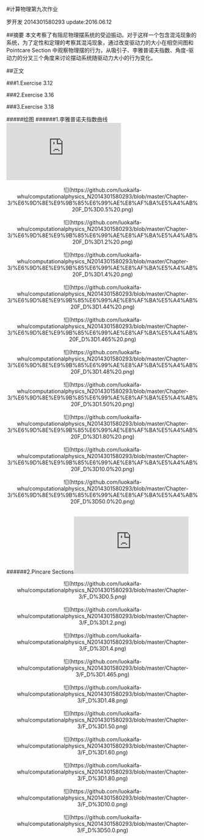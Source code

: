 #计算物理第九次作业

罗开发  2014301580293  update:2016.06.12

##摘要
本文考察了有阻尼物理摆系统的受迫振动。对于这样一个包含混沌现象的系统，为了定性和定理的考察其混沌现象，通过改变驱动力的大小在相空间图和 Pointcare Section 中观察物理摆的行为，从吸引子、李雅普诺夫指数、角度-驱动力的分叉三个角度来讨论摆动系统随驱动力大小的行为变化。

##正文

###1.Exercise 3.12


###2.Exercise 3.16


###3.Exercise 3.18

#####绘图
######1.李雅普诺夫指数曲线![代码在此](https://github.com/luokaifa-whu/computationalphysics_N2014301580293/blob/master/Chapter-3/%E6%9D%8E%E9%9B%85%E6%99%AE%E8%AF%BA%E5%A4%AB%E6%8C%87%E6%95%B0%E6%9B%B2%E7%BA%BF%E7%9A%84%E7%BB%98%E5%88%B6.py)
<div align=center>![](https://github.com/luokaifa-whu/computationalphysics_N2014301580293/blob/master/Chapter-3/%E6%9D%8E%E9%9B%85%E6%99%AE%E8%AF%BA%E5%A4%AB%20F_D%3D0.5%20.png)</div><br/>
<div align=center>![](https://github.com/luokaifa-whu/computationalphysics_N2014301580293/blob/master/Chapter-3/%E6%9D%8E%E9%9B%85%E6%99%AE%E8%AF%BA%E5%A4%AB%20F_D%3D1.2%20.png)</div><br/>
<div align=center>![](https://github.com/luokaifa-whu/computationalphysics_N2014301580293/blob/master/Chapter-3/%E6%9D%8E%E9%9B%85%E6%99%AE%E8%AF%BA%E5%A4%AB%20F_D%3D1.4%20.png)</div><br/>
<div align=center>![](https://github.com/luokaifa-whu/computationalphysics_N2014301580293/blob/master/Chapter-3/%E6%9D%8E%E9%9B%85%E6%99%AE%E8%AF%BA%E5%A4%AB%20F_D%3D1.44%20.png)</div><br/>
<div align=center>![](https://github.com/luokaifa-whu/computationalphysics_N2014301580293/blob/master/Chapter-3/%E6%9D%8E%E9%9B%85%E6%99%AE%E8%AF%BA%E5%A4%AB%20F_D%3D1.465%20.png)</div><br/>
<div align=center>![](https://github.com/luokaifa-whu/computationalphysics_N2014301580293/blob/master/Chapter-3/%E6%9D%8E%E9%9B%85%E6%99%AE%E8%AF%BA%E5%A4%AB%20F_D%3D1.48%20.png)</div><br/>
<div align=center>![](https://github.com/luokaifa-whu/computationalphysics_N2014301580293/blob/master/Chapter-3/%E6%9D%8E%E9%9B%85%E6%99%AE%E8%AF%BA%E5%A4%AB%20F_D%3D1.50%20.png)</div><br/>
<div align=center>![](https://github.com/luokaifa-whu/computationalphysics_N2014301580293/blob/master/Chapter-3/%E6%9D%8E%E9%9B%85%E6%99%AE%E8%AF%BA%E5%A4%AB%20F_D%3D1.80%20.png)</div><br/>
<div align=center>![](https://github.com/luokaifa-whu/computationalphysics_N2014301580293/blob/master/Chapter-3/%E6%9D%8E%E9%9B%85%E6%99%AE%E8%AF%BA%E5%A4%AB%20F_D%3D10.0%20.png)</div><br/>
<div align=center>![](https://github.com/luokaifa-whu/computationalphysics_N2014301580293/blob/master/Chapter-3/%E6%9D%8E%E9%9B%85%E6%99%AE%E8%AF%BA%E5%A4%AB%20F_D%3D50.0%20.png)</div><br/>



######2.Pincare Sections![代码在此](https://github.com/luokaifa-whu/computationalphysics_N2014301580293/blob/master/Chapter-3/the%20codes%20of%20exercise%203.12%20.py)
<div align=center>![](https://github.com/luokaifa-whu/computationalphysics_N2014301580293/blob/master/Chapter-3/F_D%3D0.5.png)</div><br/>
<div align=center>![](https://github.com/luokaifa-whu/computationalphysics_N2014301580293/blob/master/Chapter-3/F_D%3D1.2.png)</div><br/>
<div align=center>![](https://github.com/luokaifa-whu/computationalphysics_N2014301580293/blob/master/Chapter-3/F_D%3D1.4.png)</div><br/>
<div align=center>![](https://github.com/luokaifa-whu/computationalphysics_N2014301580293/blob/master/Chapter-3/F_D%3D1.465.png)</div><br/>
<div align=center>![](https://github.com/luokaifa-whu/computationalphysics_N2014301580293/blob/master/Chapter-3/F_D%3D1.48.png)</div><br/>
<div align=center>![](https://github.com/luokaifa-whu/computationalphysics_N2014301580293/blob/master/Chapter-3/F_D%3D1.50.png)</div><br/>
<div align=center>![](https://github.com/luokaifa-whu/computationalphysics_N2014301580293/blob/master/Chapter-3/F_D%3D1.60.png)</div><br/>
<div align=center>![](https://github.com/luokaifa-whu/computationalphysics_N2014301580293/blob/master/Chapter-3/F_D%3D1.80.png)</div><br/>
<div align=center>![](https://github.com/luokaifa-whu/computationalphysics_N2014301580293/blob/master/Chapter-3/F_D%3D10.0.png)</div><br/>
<div align=center>![](https://github.com/luokaifa-whu/computationalphysics_N2014301580293/blob/master/Chapter-3/F_D%3D50.0.png)</div><br/>
